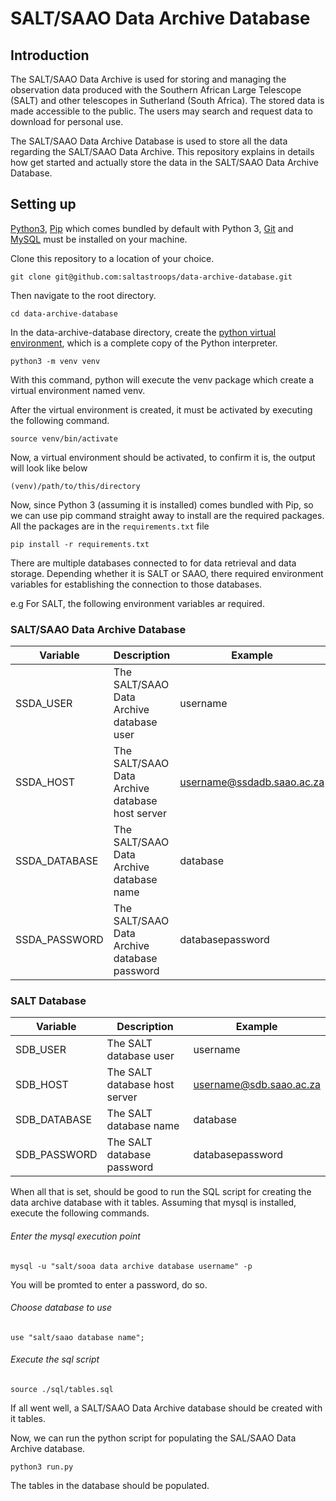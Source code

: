 # SALT/SAAO Data Archive Database

## Introduction

The SALT/SAAO Data Archive is used for storing and managing the observation data produced with the Southern African 
Large Telescope (SALT) and other telescopes in Sutherland (South Africa). 
The stored data is made accessible to the public. The users may search and request data to download for personal use.

The SALT/SAAO Data Archive Database is used to store all the data regarding the SALT/SAAO Data Archive.
This repository explains in details how get started and actually store the data in the SALT/SAAO Data Archive Database.

## Setting up

[Python3](https://www.python.org/downloads/), [Pip](https://pypi.org/project/pip/) which comes bundled by default with 
Python 3, [Git](https://git-scm.com/) and [MySQL](https://www.mysql.com/) must be installed on your machine.

Clone this repository to a location of your choice.

```commandline
git clone git@github.com:saltastroops/data-archive-database.git
```

Then navigate to the root directory.

```commandline
cd data-archive-database
```

In the data-archive-database directory, create the [python virtual environment](https://virtualenv.pypa.io/en/stable/), 
which is a complete copy of the Python interpreter.

```commandline
python3 -m venv venv
```

With this command, python will execute the venv package which create a virtual environment named venv.

After the virtual environment is created, it must be activated by executing the following command.

```commandline
source venv/bin/activate
```

Now, a virtual environment should be activated, to confirm it is, the output will look like below

```
(venv)/path/to/this/directory
```

Now, since Python 3 (assuming it is installed) comes bundled with Pip, so we can use pip command straight away to 
install are the required packages. All the packages are in the `requirements.txt` file

```commandline
pip install -r requirements.txt
```

There are multiple databases connected to for data retrieval and data storage. Depending whether it is SALT or SAAO,
there required environment variables for establishing the connection to those databases.

e.g For SALT, the following environment variables ar required.

### SALT/SAAO Data Archive Database

Variable | Description | Example
---- | ---- | ----
SSDA_USER | The SALT/SAAO Data Archive database user | username
SSDA_HOST | The SALT/SAAO Data Archive database host server | username@ssdadb.saao.ac.za
SSDA_DATABASE | The SALT/SAAO Data Archive database name | database
SSDA_PASSWORD | The SALT/SAAO Data Archive database password | databasepassword


### SALT Database

Variable | Description | Example
---- | ---- | ----
SDB_USER | The SALT database user | username
SDB_HOST | The SALT database host server | username@sdb.saao.ac.za
SDB_DATABASE | The SALT database name | database
SDB_PASSWORD | The SALT database password | databasepassword

When all that is set, should be good to run the SQL script for creating the data archive database with it tables.
Assuming that mysql is installed, execute the following commands.

###### Enter the mysql execution point

```commandline
mysql -u "salt/sooa data archive database username" -p
```

You will be promted to enter a password, do so.

###### Choose database to use

```mysql
use "salt/saao database name";
```

###### Execute the sql script

```commandline
source ./sql/tables.sql
```

If all went well, a SALT/SAAO Data Archive database should be created with it tables.

Now, we can run the python script for populating the SAL/SAAO Data Archive database.

```commandline
python3 run.py
```

The tables in the database should be populated.



